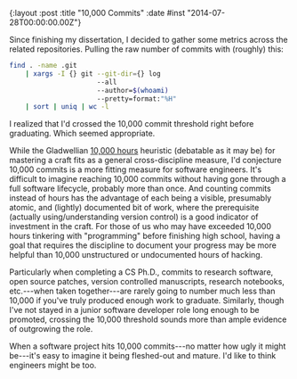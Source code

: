 {:layout :post
 :title "10,000 Commits"
 :date #inst "2014-07-28T00:00:00.00Z"}

Since finishing my dissertation, I decided to gather some metrics
across the related repositories. Pulling the raw number of commits
with (roughly) this:

```bash
find . -name .git
    | xargs -I {} git --git-dir={} log
                      --all
                      --author=$(whoami)
                      --pretty=format:"%H"
    | sort | uniq | wc -l
```

I realized that I'd crossed the 10,000 commit threshold right before
graduating. Which seemed appropriate.

While the Gladwellian [10,000 hours][1] heuristic (debatable as it may
be) for mastering a craft fits as a general cross-discipline measure,
I'd conjecture 10,000 commits is a more fitting measure for software
engineers. It's difficult to imagine reaching 10,000 commits without
having gone through a full software lifecycle, probably more than
once. And counting commits instead of hours has the advantage of each
being a visible, presumably atomic, and (lightly) documented bit of
work, where the prerequisite (actually using/understanding version
control) is a good indicator of investment in the craft. For those of
us who may have exceeded 10,000 hours tinkering with "programming"
before finishing high school, having a goal that requires the
discipline to document your progress may be more helpful than 10,000
unstructured or undocumented hours of hacking.

Particularly when completing a CS Ph.D., commits to research software,
open source patches, version controlled manuscripts, research
notebooks, etc.---when taken together---are rarely going to number
much less than 10,000 if you've truly produced enough work to
graduate.  Similarly, though I've not stayed in a junior software
developer role long enough to be promoted, crossing the 10,000
threshold sounds more than ample evidence of outgrowing the role.

When a software project hits 10,000 commits---no matter how ugly it
might be---it's easy to imagine it being fleshed-out and mature.  I'd
like to think engineers might be too.

[1]: https://en.wikipedia.org/wiki/Outliers_(book)
